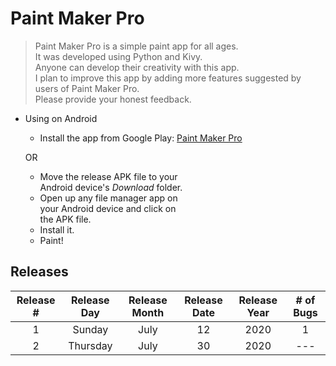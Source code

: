 # Paint Maker Pro

> Paint Maker Pro is a simple paint app for all ages.  
It was developed using Python and Kivy.  
Anyone can develop their creativity with this app.  
I plan to improve this app by adding more features suggested by users of Paint Maker Pro.  
Please provide your honest feedback.

* Using on Android
  * Install the app from Google Play: [Paint Maker Pro](https://play.google.com/store/apps/details?id=pranav.pooruli.pmp)
  
  OR
  
  * Move the release APK file to your  
  Android device's _Download_ folder.
  * Open up any file manager app on  
  your Android device and click on  
  the APK file.
  * Install it.
  * Paint!

## Releases

|Release #|Release Day|Release Month|Release Date|Release Year|# of Bugs|
|:-:|:-:|:-:|:-:|:-:|:-:|
|1|Sunday|July|12|2020|1|
|2|Thursday|July|30|2020|---|
